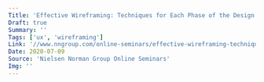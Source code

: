 ```yaml
---
Title: 'Effective Wireframing: Techniques for Each Phase of the Design Process'
Draft: true
Summary: ''
Tags: ['ux', 'wireframing']
Link: '//www.nngroup.com/online-seminars/effective-wireframing-techniques/'
Date: 2020-07-09
Source: 'Nielsen Norman Group Online Seminars'
Img: ''
---
```

